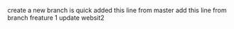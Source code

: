 create a new branch is quick
added this line from master
add this line from branch freature 1
update websit2
